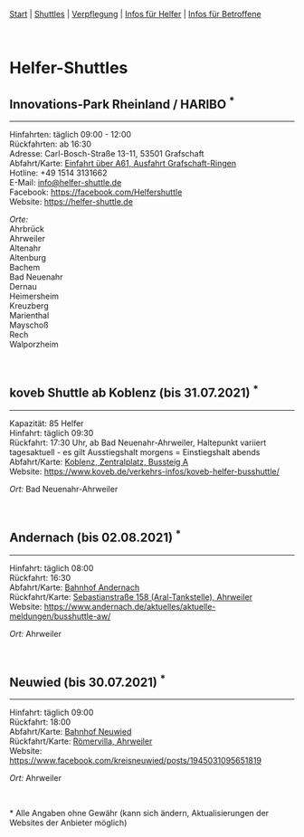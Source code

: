 [Start](./index.md) | [Shuttles](./shuttles.md) | [Verpflegung](catering.md) | [Infos für Helfer](./links.volunters.md) | [Infos für Betroffene](./links.victims.md)

<br/>

# Helfer-Shuttles

## Innovations-Park Rheinland / HARIBO <sup>*<sup>
---
Hinfahrten: täglich 09:00 - 12:00  
Rückfahrten: ab 16:30  
Adresse: Carl-Bosch-Straße 13-11, 53501 Grafschaft  
Abfahrt/Karte: [Einfahrt über A61, Ausfahrt Grafschaft-Ringen](https://www.google.com/maps/place/50%C2%B034'43.4%22N+7%C2%B005'39.2%22E/@50.5787132,7.0934546,252m/data=!3m2!1e3!4b1!4m6!3m5!1s0x0:0x0!7e2!8m2!3d50.5787118!4d7.094232)  
Hotline: +49 1514 3131662  
E-Mail: info@helfer-shuttle.de  
Facebook: <https://facebook.com/Helfershuttle>  
Website: <https://helfer-shuttle.de>  

*Orte:*  
Ahrbrück  
Ahrweiler  
Altenahr  
Altenburg  
Bachem  
Bad Neuenahr  
Dernau  
Heimersheim  
Kreuzberg  
Marienthal  
Mayschoß  
Rech  
Walporzheim
  
<br/>

## koveb Shuttle ab Koblenz (bis 31.07.2021) <sup>*<sup>
---
Kapazität: 85 Helfer  
Hinfahrt: täglich 09:30  
Rückfahrt: 17:30 Uhr, ab Bad Neuenahr-Ahrweiler, Haltepunkt variiert tagesaktuell - es gilt Ausstiegshalt morgens = Einstiegshalt abends  
Abfahrt/Karte: [Koblenz, Zentralplatz, Bussteig A](https://www.google.de/maps/place/Zentralpl.,+56068+Koblenz/@50.3590678,7.5952525,200m/data=!3m1!1e3!4m5!3m4!1s0x47be7ca52df7dba3:0x9fb4cfe20f131db2!8m2!3d50.358586!4d7.5960616)  
Website: <https://www.koveb.de/verkehrs-infos/koveb-helfer-busshuttle/>  

*Ort:* Bad Neuenahr-Ahrweiler
  
<br/>
  
## Andernach (bis 02.08.2021) <sup>*</sup>
---
Hinfahrt: täglich 08:00  
Rückfahrt: 16:30  
Abfahrt/Karte: [Bahnhof Andernach](https://goo.gl/maps/EySsR42DfzD2cwNb6)  
Rückfahrt/Karte: [Sebastianstraße 158 (Aral-Tankstelle), Ahrweiler](https://goo.gl/maps/LNuPJCvMtGgeGytV6)  
Website: <https://www.andernach.de/aktuelles/aktuelle-meldungen/busshuttle-aw/>  

*Ort:* Ahrweiler
  
<br/>
  
## Neuwied (bis 30.07.2021) <sup>*</sup>
---
Hinfahrt: täglich 09:00  
Rückfahrt: 18:00  
Abfahrt/Karte: [Bahnhof Neuwied](https://goo.gl/maps/8dTQpVC9q32FmC2e7)  
Rückfahrt/Karte: [Römervilla, Ahrweiler](https://goo.gl/maps/5xtkq2s4H1ajMTpR7)  
Website: <https://www.facebook.com/kreisneuwied/posts/1945031095651819>  

*Ort:* Ahrweiler
  
<br/>
  
\* Alle Angaben ohne Gewähr (kann sich ändern, Aktualisierungen der Websites der Anbieter möglich)
